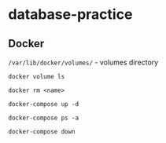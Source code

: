 # database-practice

## Docker

`/var/lib/docker/volumes/` - volumes directory

```shell
docker volume ls

docker rm <name>

docker-compose up -d

docker-compose ps -a

docker-compose down
```
